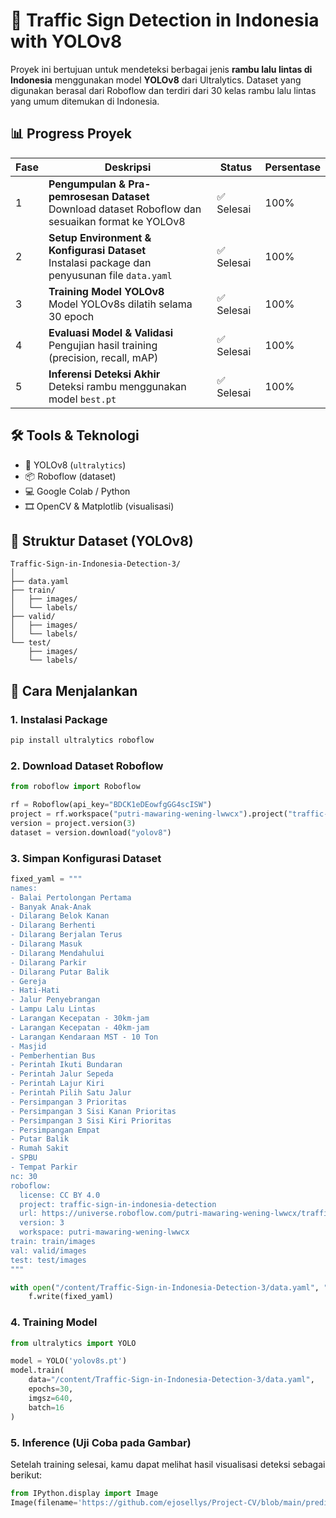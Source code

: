 # 🚦 Traffic Sign Detection in Indonesia with YOLOv8

Proyek ini bertujuan untuk mendeteksi berbagai jenis **rambu lalu lintas di Indonesia** menggunakan model **YOLOv8** dari Ultralytics. Dataset yang digunakan berasal dari Roboflow dan terdiri dari 30 kelas rambu lalu lintas yang umum ditemukan di Indonesia.

## 📊 Progress Proyek

| Fase | Deskripsi | Status | Persentase |
|------|-----------|--------|------------|
| 1 | **Pengumpulan & Pra-pemrosesan Dataset**<br>Download dataset Roboflow dan sesuaikan format ke YOLOv8 | ✅ Selesai | 100% |
| 2 | **Setup Environment & Konfigurasi Dataset**<br>Instalasi package dan penyusunan file `data.yaml` | ✅ Selesai | 100% |
| 3 | **Training Model YOLOv8**<br>Model YOLOv8s dilatih selama 30 epoch | ✅ Selesai | 100% |
| 4 | **Evaluasi Model & Validasi**<br>Pengujian hasil training (precision, recall, mAP) | ✅ Selesai | 100% |
| 5 | **Inferensi Deteksi Akhir**<br>Deteksi rambu menggunakan model `best.pt` | ✅ Selesai | 100% |

## 🛠️ Tools & Teknologi

- 🧠 YOLOv8 (`ultralytics`)
- 📦 Roboflow (dataset)
- 💻 Google Colab / Python
- 🎞️ OpenCV & Matplotlib (visualisasi)

## 📁 Struktur Dataset (YOLOv8)

```
Traffic-Sign-in-Indonesia-Detection-3/
│
├── data.yaml
├── train/
│   ├── images/
│   └── labels/
├── valid/
│   ├── images/
│   └── labels/
└── test/
    ├── images/
    └── labels/
```

## 🚀 Cara Menjalankan

### 1. Instalasi Package

```bash
pip install ultralytics roboflow
```

### 2. Download Dataset Roboflow

```python
from roboflow import Roboflow

rf = Roboflow(api_key="BDCK1eDEowfgGG4scISW")
project = rf.workspace("putri-mawaring-wening-lwwcx").project("traffic-sign-in-indonesia-detection")
version = project.version(3)
dataset = version.download("yolov8")
```

### 3. Simpan Konfigurasi Dataset

```python
fixed_yaml = """ 
names:
- Balai Pertolongan Pertama
- Banyak Anak-Anak
- Dilarang Belok Kanan
- Dilarang Berhenti
- Dilarang Berjalan Terus
- Dilarang Masuk
- Dilarang Mendahului
- Dilarang Parkir
- Dilarang Putar Balik
- Gereja
- Hati-Hati
- Jalur Penyebrangan
- Lampu Lalu Lintas
- Larangan Kecepatan - 30km-jam
- Larangan Kecepatan - 40km-jam
- Larangan Kendaraan MST - 10 Ton
- Masjid
- Pemberhentian Bus
- Perintah Ikuti Bundaran
- Perintah Jalur Sepeda
- Perintah Lajur Kiri
- Perintah Pilih Satu Jalur
- Persimpangan 3 Prioritas
- Persimpangan 3 Sisi Kanan Prioritas
- Persimpangan 3 Sisi Kiri Prioritas
- Persimpangan Empat
- Putar Balik
- Rumah Sakit
- SPBU
- Tempat Parkir
nc: 30
roboflow:
  license: CC BY 4.0
  project: traffic-sign-in-indonesia-detection
  url: https://universe.roboflow.com/putri-mawaring-wening-lwwcx/traffic-sign-in-indonesia-detection/dataset/3
  version: 3
  workspace: putri-mawaring-wening-lwwcx
train: train/images
val: valid/images
test: test/images
"""

with open("/content/Traffic-Sign-in-Indonesia-Detection-3/data.yaml", "w") as f:
    f.write(fixed_yaml)
```

### 4. Training Model

```python
from ultralytics import YOLO

model = YOLO('yolov8s.pt')
model.train(
    data="/content/Traffic-Sign-in-Indonesia-Detection-3/data.yaml",
    epochs=30,
    imgsz=640,
    batch=16
)
```

### 5. Inference (Uji Coba pada Gambar)

Setelah training selesai, kamu dapat melihat hasil visualisasi deteksi sebagai berikut:

```python
from IPython.display import Image
Image(filename='https://github.com/ejosellys/Project-CV/blob/main/predict.png', width=800)
```
